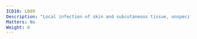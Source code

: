 ```yaml
---
ICD10: L089
Description: "Local infection of skin and subcutaneous tissue, unspecified"
Matters: No
Weight: 0
---
```


